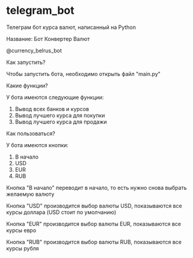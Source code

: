 # telegram_bot
Телеграм бот курса валют, написанный на Python

Название: Бот Конвертер Валют

@currency_belrus_bot

Как запустить?

Чтобы запустить бота, необходимо открыть файл "main.py"

Какие функции?

У бота имеются следующие функции:
1) Вывод всех банков и курсов
2) Вывод лучшего курса для покупки
3) Вывод лучшего курса для продажи

Как пользоваться?

У бота имеются кнопки: 
1) В начало
2) USD
3) EUR
4) RUB

Кнопка "В начало" переводит в начало, то есть нужно снова выбрать желаемую валюту

Кнопка "USD" производится выбор валюты USD, показываются все курсы доллара (USD стоит по умолчанию)

Кнопка "EUR" производится выбор валюты EUR, показываются все курсы евро

Кнопка "RUB" производится выбор валюты RUB, показываются все курсы рубля
